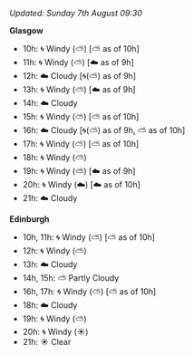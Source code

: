 *Updated: Sunday 7th August 09:30*

**Glasgow**

* 10h: :cyclone: Windy (:partly_sunny:) [:partly_sunny: as of 10h]
* 11h: :cyclone: Windy (:partly_sunny:) [:cloud: as of 9h]
* 12h: :cloud: Cloudy [:cyclone:(:partly_sunny:) as of 9h]
* 13h: :cyclone: Windy (:partly_sunny:) [:cloud: as of 9h]
* 14h: :cloud: Cloudy
* 15h: :cyclone: Windy (:partly_sunny:) [:partly_sunny: as of 10h]
* 16h: :cloud: Cloudy [:cyclone:(:partly_sunny:) as of 9h, :partly_sunny: as of 10h]
* 17h: :cyclone: Windy (:partly_sunny:) [:partly_sunny: as of 10h]
* 18h: :cyclone: Windy (:partly_sunny:)
* 19h: :cyclone: Windy (:partly_sunny:) [:cloud: as of 9h]
* 20h: :cyclone: Windy (:cloud:) [:cloud: as of 10h]
* 21h: :cloud: Cloudy

**Edinburgh**

* 10h, 11h: :cyclone: Windy (:partly_sunny:) [:partly_sunny: as of 10h]
* 12h: :cyclone: Windy (:partly_sunny:)
* 13h: :cloud: Cloudy
* 14h, 15h: :partly_sunny: Partly Cloudy
* 16h, 17h: :cyclone: Windy (:partly_sunny:) [:partly_sunny: as of 10h]
* 18h: :cloud: Cloudy
* 19h: :cyclone: Windy (:partly_sunny:)
* 20h: :cyclone: Windy (:sunny:)
* 21h: :sunny: Clear
